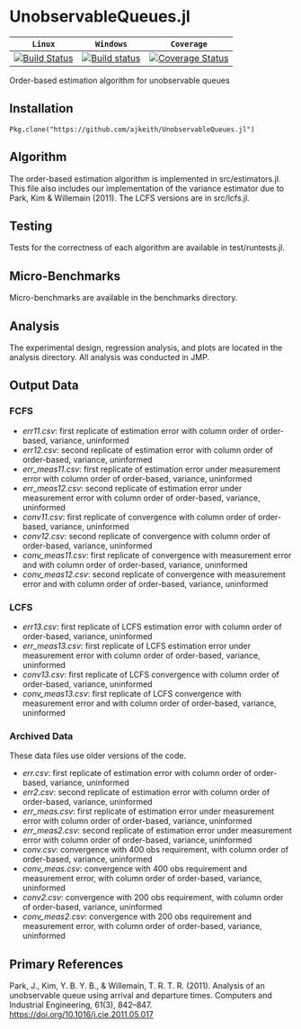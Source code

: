 # UnobservableQueues.jl

| **`Linux`** | **`Windows`** | **`Coverage`** |
|-----------------|---------------------|---------------------|
| [![Build Status](https://travis-ci.org/ajkeith/UnobservableQueues.jl.svg?branch=master)](https://travis-ci.org/JuliaPOMDP/UnobservableQueues.jl) | [![Build status](https://ci.appveyor.com/api/projects/status/6t1b3xel2ilwfo3r?svg=true)](https://ci.appveyor.com/project/ajkeith/unobservablequeues-jl) | [![Coverage Status](https://coveralls.io/repos/github/ajkeith/UnobservableQueues.jl/badge.svg?branch=master)](https://coveralls.io/github/ajkeith/UnobservableQueues.jl?branch=master) |

Order-based estimation algorithm for unobservable queues

## Installation
`Pkg.clone("https://github.com/ajkeith/UnobservableQueues.jl")`

## Algorithm
The order-based estimation algorithm is implemented in src/estimators.jl. This file also includes our implementation of the variance estimator due to Park, Kim & Willemain (2011). The LCFS versions are in src/lcfs.jl.

## Testing
Tests for the correctness of each algorithm are available in test/runtests.jl.

## Micro-Benchmarks
Micro-benchmarks are available in the benchmarks directory.

## Analysis
The experimental design, regression analysis, and plots are located in the analysis directory. All analysis was conducted in JMP.

## Output Data

### FCFS
- *err11.csv*: first replicate of estimation error with column order of order-based, variance, uninformed
- *err12.csv*: second replicate of estimation error with column order of order-based, variance, uninformed
- *err_meas11.csv*: first replicate of estimation error under measurement error with column order of order-based, variance, uninformed
- *err_meas12.csv*: second replicate of estimation error under measurement error with column order of order-based, variance, uninformed
- *conv11.csv*: first replicate of convergence with column order of order-based, variance, uninformed
- *conv12.csv*: second replicate of convergence with column order of order-based, variance, uninformed
- *conv_meas11.csv*: first replicate of convergence with measurement error and with column order of order-based, variance, uninformed
- *conv_meas12.csv*: second replicate of convergence with measurement error and with column order of order-based, variance, uninformed

### LCFS
- *err13.csv*: first replicate of LCFS estimation error with column order of order-based, variance, uninformed
- *err_meas13.csv*: first replicate of LCFS estimation error under measurement error with column order of order-based, variance, uninformed
- *conv13.csv*: first replicate of LCFS convergence with column order of order-based, variance, uninformed
- *conv_meas13.csv*: first replicate of LCFS convergence with measurement error and with column order of order-based, variance, uninformed

### Archived Data
These data files use older versions of the code.
- *err.csv*: first replicate of estimation error with column order of order-based, variance, uninformed
- *err2.csv*: second replicate of estimation error with column order of order-based, variance, uninformed
- *err_meas.csv*: first replicate of estimation error under measurement error with column order of order-based, variance, uninformed
- *err_meas2.csv*: second replicate of estimation error under measurement error with column order of order-based, variance, uninformed
- *conv.csv*: convergence with 400 obs requirement, with column order of order-based, variance, uninformed
- *conv_meas.csv*: convergence with 400 obs requirement and measurement error, with column order of order-based, variance, uninformed
- *conv2.csv*: convergence with 200 obs requirement, with column order of order-based, variance, uninformed
- *conv_meas2.csv*: convergence with 200 obs requirement and measurement error, with column order of order-based, variance, uninformed

## Primary References
Park, J., Kim, Y. B. Y. B., & Willemain, T. R. T. R. (2011). Analysis of an unobservable queue using arrival and departure times. Computers and Industrial Engineering, 61(3), 842–847. https://doi.org/10.1016/j.cie.2011.05.017
